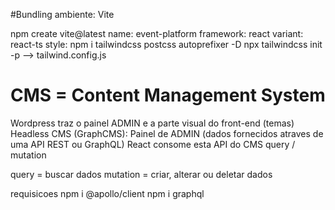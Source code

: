#Bundling ambiente: Vite

npm create vite@latest
name: event-platform
framework: react
variant: react-ts
style:
npm i tailwindcss postcss autoprefixer -D
npx tailwindcss init -p --> tailwind.config.js

# CMS = Content Management System

Wordpress traz o painel ADMIN e a parte visual do front-end (temas)
Headless CMS (GraphCMS): Painel de ADMIN (dados fornecidos atraves de uma API REST ou GraphQL)
React consome esta API do CMS
query / mutation

query = buscar dados
mutation = criar, alterar ou deletar dados

requisicoes
npm i @apollo/client
npm i graphql
